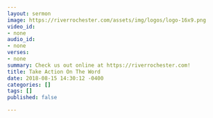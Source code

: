 ```yaml
---
layout: sermon
image: https://riverrochester.com/assets/img/logos/logo-16x9.png
video_id:
- none
audio_id:
- none
verses:
- none
summary: Check us out online at https://riverrochester.com!
title: Take Action On The Word
date: 2018-08-15 14:30:12 -0400
categories: []
tags: []
published: false

---
```

